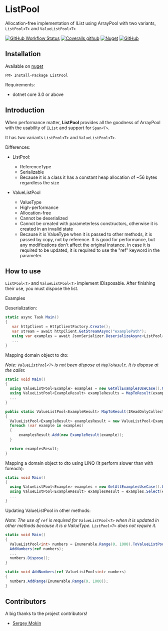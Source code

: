 # ListPool<T>

Allocation-free implementation of IList using ArrayPool with two variants, `ListPool<T>` and `ValueListPool<T>`

[![GitHub Workflow Status](https://img.shields.io/github/workflow/status/faustodavid/ListPool/Build)](https://github.com/faustodavid/ListPool/actions)
[![Coveralls github](https://img.shields.io/coveralls/github/faustodavid/ListPool)](https://coveralls.io/github/faustodavid/ListPool)
[![Nuget](https://img.shields.io/nuget/v/ListPool)](https://www.nuget.org/packages/ListPool/)
[![GitHub](https://img.shields.io/github/license/faustodavid/ListPool)](https://github.com/faustodavid/ListPool/blob/master/LICENSE)


## Installation

Available on [nuget](https://www.nuget.org/packages/ListPool/)

	PM> Install-Package ListPool

Requirements:
* dotnet core 3.0 or above

## Introduction

When performance matter, **ListPool<T>** provides all the goodness of ArrayPool with the usability of `IList` and support for `Span<T>`.

It has two variants `ListPool<T>` and `ValueListPool<T>`.

Differences:

* ListPool<T>:
  * ReferenceType
  * Serializable
  * Because it is a class it has a constant heap allocation of ~56 bytes regardless the size

* ValueListPool<T>
  * ValueType
  * High-performance
  * Allocation-free
  * Cannot be deserialized
  * Cannot be created with parameterless constructors, otherwise it is created in an invalid state
  * Because it is ValueType when it is passed to other methods, it is passed by copy, not by reference. It is good for performance, but any modifications don't affect the original instance. In case it is required to be updated, it is required to use the "ref" keyword in the parameter.

 ## How to use

 `ListPool<T>` and `ValueListPool<T>` implement IDisposable. After finishing their use, you must dispose the list.

 Examples

 Deserialization:

 ```csharp
static async Task Main()
{
    var httpClient = HttpClientFactory.Create();
    var stream = await httpClient.GetStreamAsync("examplePath");
    using var examples = await JsonSerializer.DeserializeAsync<ListPool<string>>(stream); 
    ...
}
 ```

 Mapping domain object to dto:

 *Note: `ValueListPool<T>` is not been dispose at `MapToResult`. It is dispose at the caller.*

  ```csharp
static void Main()
{
    using ValueListPool<Example> examples = new GetAllExamplesUseCase().Query();
    using ValueListPool<ExampleResult> exampleResults = MapToResult(examples); 
    ...
}

public static ValueListPool<ExampleResult> MapToResult(IReadOnlyCollection<Example> examples)
{
    ValueListPool<ExampleResult> examplesResult = new ValueListPool<ExampleResult>(examples.Count);
    foreach (var example in examples)
    {
        examplesResult.Add(new ExampleResult(example));
    }

    return examplesResult;
}
  ```

Mapping a domain object to dto using LINQ (It perform slower than with foreach):

  ```csharp
static void Main()
{
    using ValueListPool<Example> examples = new GetAllExamplesUseCase().Query();
    using ValueListPool<ExampleResult> examplesResult = examples.Select(example => new ExampleResult(example)).ToValueListPool();
    ...
}
  ```

Updating ValueListPool<T> in other methods:

*Note: The use of `ref` is required for `ValueListPool<T>` when it is updated in other methods because it is a ValueType. `ListPool<T>` does not require it.*

  ```csharp
static void Main()
{
    ValueListPool<int> numbers = Enumerable.Range(0, 1000).ToValueListPool();
    AddNumbers(ref numbers);
    ...
    numbers.Dispose();
}

static void AddNumbers(ref ValueListPool<int> numbers)
{
    numbers.AddRange(Enumerable.Range(0, 1000));
}
  ```



## Contributors

A big thanks to the project contributors!

* [Sergey Mokin](https://github.com/SergeyMokin)
